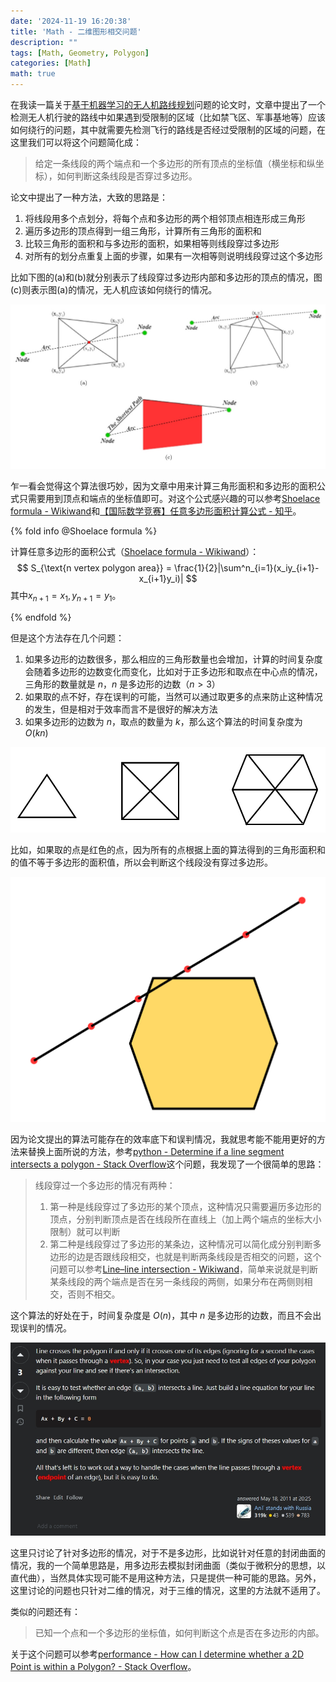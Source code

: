 ```yaml
---
date: '2024-11-19 16:20:38'
title: 'Math - 二维图形相交问题'
description: ""
tags: [Math, Geometry, Polygon]
categories: [Math]
math: true
---
```


在我读一篇关于[基于机器学习的无人机路线规划](https://doi.org/10.1016/j.cor.2021.105524)问题的论文时，文章中提出了一个检测无人机行驶的路线中如果遇到受限制的区域（比如禁飞区、军事基地等）应该如何绕行的问题，其中就需要先检测飞行的路线是否经过受限制的区域的问题，在这里我们可以将这个问题简化成：

> 给定一条线段的两个端点和一个多边形的所有顶点的坐标值（横坐标和纵坐标），如何判断这条线段是否穿过多边形。

论文中提出了一种方法，大致的思路是：

1. 将线段用多个点划分，将每个点和多边形的两个相邻顶点相连形成三角形
2. 遍历多边形的顶点得到一组三角形，计算所有三角形的面积和
3. 比较三角形的面积和与多边形的面积，如果相等则线段穿过多边形
4. 对所有的划分点重复上面的步骤，如果有一次相等则说明线段穿过这个多边形

比如下图的(a)和(b)就分别表示了线段穿过多边形内部和多边形的顶点的情况，图(c)则表示图(a)的情况，无人机应该如何绕行的情况。

![论文的Fig. D.6. Avoiding restricted areas.](intersection.png)

乍一看会觉得这个算法很巧妙，因为文章中用来计算三角形面积和多边形的面积公式只需要用到顶点和端点的坐标值即可。对这个公式感兴趣的可以参考[Shoelace formula - Wikiwand](https://www.wikiwand.com/en/articles/Shoelace_formula)和[【国际数学竞赛】任意多边形面积计算公式 - 知乎](https://zhuanlan.zhihu.com/p/110025234)。

{% fold info @Shoelace formula %}

计算任意多边形的面积公式（[Shoelace formula - Wikiwand](https://www.wikiwand.com/en/articles/Shoelace_formula)）：
$$
S_{\text{n vertex polygon area}} = \frac{1}{2}|\sum^n_{i=1}(x_iy_{i+1}-x_{i+1}y_i)|
$$
其中$x_{n+1} = x_1, y_{n+1} = y_1$。

{% endfold %}

但是这个方法存在几个问题：

1. 如果多边形的边数很多，那么相应的三角形数量也会增加，计算的时间复杂度会随着多边形的边数变化而变化，比如对于正多边形和取点在中心点的情况，三角形的数量就是 $n$，$n$ 是多边形的边数（$n >3$）
2. 如果取的点不好，存在误判的可能，当然可以通过取更多的点来防止这种情况的发生，但是相对于效率而言不是很好的解决方法
3. 如果多边形的边数为 $n$，取点的数量为 $k$，那么这个算法的时间复杂度为 $O(kn)$

![多边形划分三角形的情况举例](intersection2.png)

比如，如果取的点是红色的点，因为所有的点根据上面的算法得到的三角形面积和的值不等于多边形的面积值，所以会判断这个线段没有穿过多边形。

![一个误判的例子](intersection3.png)

因为论文提出的算法可能存在的效率底下和误判情况，我就思考能不能用更好的方法来替换上面所说的方法，参考[python - Determine if a line segment intersects a polygon - Stack Overflow](https://stackoverflow.com/questions/6050392/determine-if-a-line-segment-intersects-a-polygon)这个问题，我发现了一个很简单的思路：

> 线段穿过一个多边形的情况有两种：
>
> 1. 第一种是线段穿过了多边形的某个顶点，这种情况只需要遍历多边形的顶点，分别判断顶点是否在线段所在直线上（加上两个端点的坐标大小限制）就可以判断
> 2. 第二种是线段穿过了多边形的某条边，这种情况可以简化成分别判断多边形的边是否跟线段相交，也就是判断两条线段是否相交的问题，这个问题可以参考[Line–line intersection - Wikiwand](https://www.wikiwand.com/en/articles/Line-line_intersection)，简单来说就是判断某条线段的两个端点是否在另一条线段的两侧，如果分布在两侧则相交，否则不相交。

这个算法的好处在于，时间复杂度是 $O(n)$，其中 $n$ 是多边形的边数，而且不会出现误判的情况。

![参考Stackoverflow的回答](intersection4.png)

这里只讨论了针对多边形的情况，对于不是多边形，比如说针对任意的封闭曲面的情况，我的一个简单思路是，用多边形去模拟封闭曲面（类似于微积分的思想，以直代曲），当然具体实现可能不是用这种方法，只是提供一种可能的思路。另外，这里讨论的问题也只针对二维的情况，对于三维的情况，这里的方法就不适用了。

类似的问题还有：

> 已知一个点和一个多边形的坐标值，如何判断这个点是否在多边形的内部。

关于这个问题可以参考[performance - How can I determine whether a 2D Point is within a Polygon? - Stack Overflow](https://stackoverflow.com/questions/217578/how-can-i-determine-whether-a-2d-point-is-within-a-polygon)。

